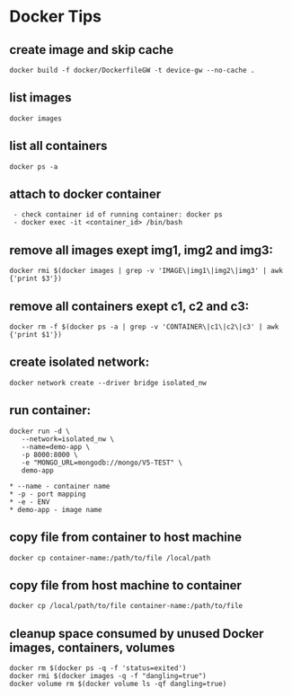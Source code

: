 # Docker Tips

## create image and skip cache
    
    docker build -f docker/DockerfileGW -t device-gw --no-cache .

## list images
    docker images

## list all containers
    docker ps -a

## attach to docker container
     - check container id of running container: docker ps
     - docker exec -it <container_id> /bin/bash

## remove all images exept img1, img2 and img3:
    docker rmi $(docker images | grep -v 'IMAGE\|img1\|img2\|img3' | awk {'print $3'})

## remove all containers exept c1, c2 and c3:
    docker rm -f $(docker ps -a | grep -v 'CONTAINER\|c1\|c2\|c3' | awk {'print $1'})

## create isolated network:
    docker network create --driver bridge isolated_nw

## run container:
    docker run -d \
       --network=isolated_nw \
       --name=demo-app \
       -p 8000:8000 \
       -e "MONGO_URL=mongodb://mongo/V5-TEST" \
       demo-app

    * --name - container name
    * -p - port mapping
    * -e - ENV
    * demo-app - image name

## copy file from container to host machine
    docker cp container-name:/path/to/file /local/path

## copy file from host machine to container
    docker cp /local/path/to/file container-name:/path/to/file

## cleanup space consumed by unused Docker images, containers, volumes
    docker rm $(docker ps -q -f 'status=exited')
    docker rmi $(docker images -q -f "dangling=true")
    docker volume rm $(docker volume ls -qf dangling=true)
